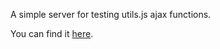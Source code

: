A simple server for testing utils.js ajax functions.

You can find it [here](http://utilsjs.herokuapp.com/test/index.html).
